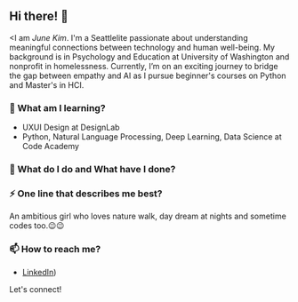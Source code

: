 ## Hi there! 👋

<I am _June Kim_.  I'm a Seattlelite passionate about understanding meaningful connections between technology and human well-being. My background is in Psychology and Education at University of Washington and nonprofit in homelessness. Currently, I’m on an exciting journey to bridge the gap between empathy and AI as I pursue beginner's courses on Python and Master's in HCI.

### 🌱 What am I learning? 

- UXUI Design at DesignLab
- Python, Natural Language Processing, Deep Learning, Data Science at Code Academy
  
### 🌱 What do I do and What have I done? 




### ⚡ One line that describes me best? 
An ambitious girl who loves nature walk, day dream at nights and sometime codes too.😉😉

### 📫 How to reach me?
- [LinkedIn](https://www.linkedin.com/in/june-kim-840478224?lipi=urn%3Ali%3Apage%3Ad_flagship3_profile_view_base_contact_details%3BC%2B%2FUceCVS96MWCl70KBgbQ%3D%3D))

Let's connect!
